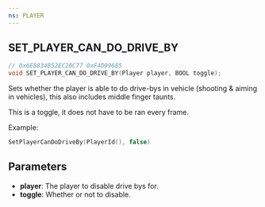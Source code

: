 ```yaml
---
ns: PLAYER
---
```

## SET_PLAYER_CAN_DO_DRIVE_BY

```c
// 0x6E8834B52EC20C77 0xF4D99685
void SET_PLAYER_CAN_DO_DRIVE_BY(Player player, BOOL toggle);
```

Sets whether the player is able to do drive-bys in vehicle (shooting & aiming in vehicles), this also includes middle finger taunts.

This is a toggle, it does not have to be ran every frame.

Example:
```lua
SetPlayerCanDoDriveBy(PlayerId(), false)
```

## Parameters
* **player**: The player to disable drive bys for.
* **toggle**: Whether or not to disable.

